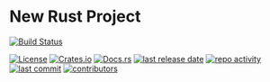 # New Rust Project

[![Build Status](https://secure.travis-ci.org/erichdongubler/new-rust-project.svg?branch=master)](https://travis-ci.org/erichdongubler/new-rust-project)
<!-- NOTE: You can also use a Crates.io version of this license badge: https://shields.io/category/license -->
[![License](https://raw.githubusercontent.com/erichdongubler/new-rust-project/master/LICENSE)](LICENSE.md)
[![Crates.io](https://img.shields.io/crates/v/new-rust-project.svg)](https://crates.io/crates/new-rust-project)
[![Docs.rs](https://docs.rs/new-rust-project/badge.svg)](https://docs.rs/new-rust-project)
[![last release date](https://img.shields.io/github/release-date/erichdongubler/new-rust-project.svg)](https://github.com/erichdongubler/new-rust-project/releases)
[![repo activity](https://img.shields.io/github/commit-activity/month/erichdongubler/new-rust-project.svg)](https://github.com/erichdongubler/new-rust-project/pulse/monthly)
[![last commit](https://img.shields.io/github/last-commit/erichdongubler/new-rust-project.svg)](https://github.com/erichdongubler/new-rust-project/commits)
[![contributors](https://img.shields.io/github/commit-activity/month/erichdongubler/new-rust-project.svg)](https://github.com/erichdongubler/new-rust-project/graphs/contributors)

<!-- cargo-sync-readme -->
